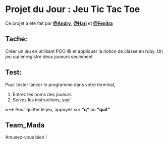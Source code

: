 # Projet du Jour : Jeu Tic Tac Toe

Ce projet a été fait par [**@Andry**](https://github.com/Andryhajanirina), [**@Hari**](https://github.com/MinoHari) et [**@Fenitra**](https://github.com/tounaf)

## Tache:
Créer un jeu en utilisant POO :smile: et appliquer la notion de classe en ruby.
Un jeu qui enregistre deux joueurs seulement

## Test:
Pour tester lancer le programme dans votre terminal,
1. Entrez les noms des joueurs
2. Suivez les instructions, yay!

===> Pour quitter le jeu, appuyez sur **"q"** ou **"quit"**

## Team_Mada
Amusez-vous bien !

